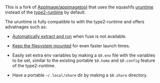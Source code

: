 This is a fork of [AppImage/appimagetool](https://github.com/AppImage/appimagetool) that uses the squashfs [uruntime](https://github.com/VHSgunzo/uruntime) instead of the [type2-runtime](https://github.com/AppImage/type2-runtime) by default.

The uruntime is fully compatible to with the type2-runtime and offers advatnages such as:

* [Automatically extract and run](https://github.com/psadi/ghostty-appimage/pull/50#issuecomment-2686587362) when fuse is not available.

* [Keep the filesystem mounted](https://github.com/psadi/ghostty-appimage/pull/54) for even faster launch times.

* Easily set extra env variables by making a `$0.env` file with the variables to be set, similar to the existing portable `$0.home` and `$0.config` feature of the type2-runtime. 

* Have a portable `~/.local/share` dir by making a `$0.share` directory.
